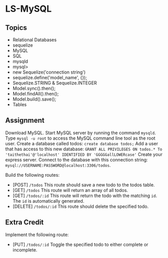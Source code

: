 # LS-MySQL

## Topics

* Relational Databases
* sequelize
* MySQL
* SQL
* mysqld
* mysql>
* new Sequelize('connection string')
* sequelize.define('model_name', {});
* Sequelize.STRING & Sequelize.INTEGER
* Model.sync().then();
* Model.findAll().then();
* Model.build().save();
* Tables


## Assignment

Download MySQL.
Start MySQL server by running the command `mysqld`.
Type `mysql -u root` to access the MySQL command line tool as the root user.
Create a database called todos: `create database todos;`
Add a user that has access to this new database: `GRANT ALL PRIVILEGES ON todos.* To 'taithethai'@'localhost' IDENTIFIED BY 'GGGGGallLOWERcase'`
Create your express server.  Connect to the database with this connection string: `mysql://USERNAME:PASSWORD@localhost:3306/todos`.

Build the following routes:
* [POST] `/todos` This route should save a new todo to the todos table.
* [GET] `/todos` This route will return an array of all todos.
* [GET] `/todos/:id` This route will return the todo with the matching `id`.  The `id` is automatically generated.
* [DELETE] `/todos/:id` This route should delete the specified todo.

## Extra Credit

Implement the following route:
* [PUT] `/todos/:id` Toggle the specified todo to either complete or incomplete.
